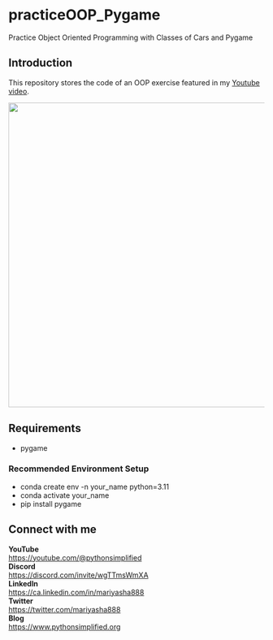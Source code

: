 # practiceOOP_Pygame
Practice Object Oriented Programming with Classes of Cars and Pygame

## Introduction

This repository stores the code of an OOP exercise featured in my <a href="https://youtu.be/cgxTwQT1ahw" target="_blank">Youtube video</a>.

<img src="https://github.com/MariyaSha/practiceOOP_Pygame/assets/32107652/97b839c0-c665-4164-8d58-5deb8a9bd229" width=600px>

## Requirements
- pygame

### Recommended Environment Setup
- conda create env -n your_name python=3.11
- conda activate your_name
- pip install pygame

## Connect with me
<b>YouTube</b>
<br>
https://youtube.com/@pythonsimplified
<br>
<b>Discord</b>
<br>
https://discord.com/invite/wgTTmsWmXA
<br>
<b>LinkedIn</b>
<br>
https://ca.linkedin.com/in/mariyasha888
<br>
<b>Twitter</b>
<br>
https://twitter.com/mariyasha888
<br>
<b>Blog</b>
<br>
https://www.pythonsimplified.org


